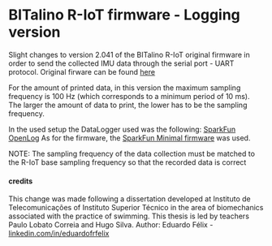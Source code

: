 # BITalino R-IoT firmware - Logging version

Slight changes to version 2.041 of the BITalino R-IoT original firmware in order to send the collected IMU data through the serial port - UART protocol. Original firware can be found [here](https://github.com/BITalinoWorld/firmware-bitalino-riot)

For the amount of printed data, in this version the maximum sampling frequency is 100 Hz (which corresponds to a minimum period of 10 ms). The larger the amount of data to print, the lower has to be the sampling frequency.

In the used setup the DataLogger used was the following: [SparkFun OpenLog](https://learn.sparkfun.com/tutorials/openlog-hookup-guide#firmware)
As for the firmware, the [SparkFun Minimal firmware](https://github.com/sparkfun/OpenLog/blob/master/firmware/OpenLog_Firmware/OpenLog_Minimal/OpenLog_Minimal.ino) was used.

NOTE: The sampling frequency of the data collection must be matched to the R-IoT base sampling frequency so that the recorded data is correct

#### credits

This change was made following a dissertation developed at Instituto de Telecomunicações of Instituto Superior Técnico in the area of biomechanics associated with the practice of swimming.
This thesis is led by teachers Paulo Lobato Correia and Hugo Silva.
Author: Eduardo Félix - [linkedin.com/in/eduardofrfelix](https://www.linkedin.com/in/eduardofrfelix/)